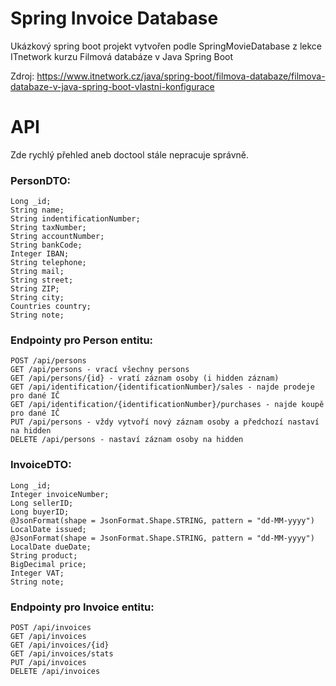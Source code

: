 # Spring Invoice Database
Ukázkový spring boot projekt vytvořen podle SpringMovieDatabase z lekce ITnetwork kurzu
Filmová databáze v Java Spring Boot

Zdroj: https://www.itnetwork.cz/java/spring-boot/filmova-databaze/filmova-databaze-v-java-spring-boot-vlastni-konfigurace

# API
Zde rychlý přehled aneb doctool stále nepracuje správně.

### PersonDTO:

    Long _id;
    String name;
    String indentificationNumber;
    String taxNumber;
    String accountNumber;
    String bankCode;
    Integer IBAN;
    String telephone;
    String mail;
    String street;
    String ZIP;
    String city;
    Countries country;
    String note;

### Endpointy pro Person entitu:

    POST /api/persons
    GET /api/persons - vrací všechny persons
    GET /api/persons/{id} - vratí záznam osoby (i hidden záznam)
    GET /api/identification/{identificationNumber}/sales - najde prodeje pro dané IČ
    GET /api/identification/{identificationNumber}/purchases - najde koupě pro dané IČ
    PUT /api/persons - vždy vytvoří nový záznam osoby a předchozí nastaví na hidden
    DELETE /api/persons - nastaví záznam osoby na hidden

### InvoiceDTO:

    Long _id;
    Integer invoiceNumber;
    Long sellerID;
    Long buyerID;
    @JsonFormat(shape = JsonFormat.Shape.STRING, pattern = "dd-MM-yyyy")
    LocalDate issued;
    @JsonFormat(shape = JsonFormat.Shape.STRING, pattern = "dd-MM-yyyy")
    LocalDate dueDate;
    String product;
    BigDecimal price;
    Integer VAT;
    String note;


### Endpointy pro Invoice entitu:

    POST /api/invoices
    GET /api/invoices
    GET /api/invoices/{id}
    GET /api/invoices/stats
    PUT /api/invoices
    DELETE /api/invoices
    

